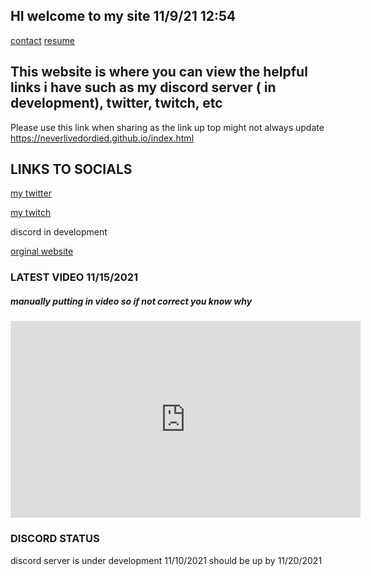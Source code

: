 ## HI welcome to my site 11/9/21 12:54
[contact](https://neverlivedordied.github.io/contact.github.io/index.html)   [resume](https://neverlivedordied.github.io/resume/)

 
## This website is where you can view the helpful links i have such as my discord server ( in development), twitter, twitch, etc

Please use this link when sharing as the link up top might not always update  https://neverlivedordied.github.io/index.html


## LINKS TO SOCIALS



[my twitter](https://twitter.com/neverlivedied)


[my twitch](https://www.twitch.tv/theminebrothers3)


discord in development


[orginal website](https://www.eurofan740.wixsite.com/website)


### LATEST VIDEO 11/15/2021
##### manually putting in video so if not correct you know why
<p align="(center)">
<iframe width="560" height="315" src="https://www.youtube.com/embed/_pz0oXEuMo8" title="YouTube video player" frameborder="0" allow="accelerometer; autoplay; clipboard-write; encrypted-media; gyroscope; picture-in-picture" allowfullscreen></iframe>
</p>



### DISCORD STATUS
discord server is under development 11/10/2021
should be up by 11/20/2021



